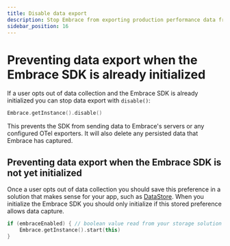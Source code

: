 ```yaml
---
title: Disable data export
description: Stop Embrace from exporting production performance data from within your mobile app.
sidebar_position: 16
---
```


# Preventing data export when the Embrace SDK is already initialized

If a user opts out of data collection and the Embrace SDK is already initialized you can stop data export with `disable()`:

```kotlin
Embrace.getInstance().disable()
```

This prevents the SDK from sending data to Embrace's servers or any configured OTel exporters. It will also delete any persisted data that Embrace has captured.

## Preventing data export when the Embrace SDK is not yet initialized

Once a user opts out of data collection you should save this preference in a solution that makes sense for your app, such as [DataStore](https://developer.android.com/topic/libraries/architecture/datastore). When you initialize the Embrace SDK you should only initialize if this stored preference allows data capture.

```kotlin
if (embraceEnabled) { // boolean value read from your storage solution
    Embrace.getInstance().start(this)
}
```
